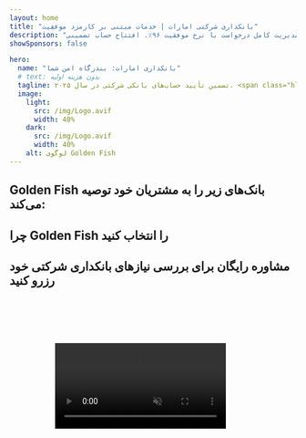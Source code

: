 ```yaml
---
layout: home
title: "بانکداری شرکتی امارات | خدمات مبتنی بر کارمزد موفقیت"
description: "حساب‌های شرکتی چند ارزی ممتاز بدون هزینه اولیه - فقط پس از تأیید پرداخت کنید. مدیریت کامل درخواست با نرخ موفقیت ۹۶٪. افتتاح حساب تضمینی."
showSponsors: false

hero:
  name: "بانکداری امارات: بندرگاه امن شما"
  # text: بدون هزینه اولیه
  tagline: تضمین تأیید حساب‌های بانکی شرکتی در سال ۲۰۲۵. <span class="hl">بدون هزینه اولیه</span> - فقط پس از تأیید پرداخت کنید. نرخ موفقیت ۹۶٪.
  image:
    light:
      src: /img/Logo.avif
      width: 40%
    dark:
      src: /img/Logo.avif
      width: 40%
    alt: لوگوی Golden Fish
---
```


<FeatureCards :features="[
  {
    title: 'تأیید حساب تضمینی',
    bullet: '✓',
    items: [
      'تضمین دو ماهه برای تأیید اولین حساب',
      'تضمین سه ماهه برای حساب دوم',
      'تهیه طرح تجاری با کیفیت',
      'پشتیبانی جامع احراز هویت',
      'استراتژی ارتباط مستقیم با بانک',
      'راه‌اندازی کامل بسته بانکی'
    ],
    linkText: 'اطلاعات بیشتر',
    link: '../../corporate-banking-services/guaranteed-account-approvals',
    icon: {
      light: '/video/iStock-2186765808.mp4',
      dark: '/video/iStock-2166377244.mp4',
      alt: 'الزامات بانکی',
    }
  },
]" />

<FeatureCards :features="[
  {
    title: 'حساب‌های بانکی امارات برای کسب‌وکارهای پرریسک',
    items: [
      'راهنمایی تخصصی در مورد احراز هویت تشدید شده (EDD)',
      'نظارت بر تراکنش‌ها و مدیریت ریسک',
      'تنظیم سیاست‌ها و رویه‌های انطباق',
      'مدیریت روابط بانکی',
      'به‌روزرسانی‌های منظم انطباق و حسابرسی',
      'برنامه‌ریزی اضطراری برای امنیت حساب'
    ],
    linkText: 'اطلاعات بیشتر',
    link: '../../corporate-banking-services/UAE-Bank-Accounts-for-High-Risk-Business',
    icon: {
      light: '/img/iStock-1333000394.avif',
      dark: '/img/iStock-584576538.avif',
      alt: 'خدمات بانکی',
    }
  },
  {
    title: 'حفظ انطباق: محافظت از کسب‌وکار شما در امارات',
    items: [
      'حسابرسی‌های منظم انطباق برای شناسایی ریسک‌های احتمالی',
      'خدمات کامل PRO برای تأییدیه‌های دولتی',
      'مدیریت تمدید مجوز و هشدارها',
      'مشاوره بانکی و نگهداری حساب',
      'پشتیبانی انطباق VAT و ESR',
      'انطباق با ویزای کارمندان و قانون کار',
      'کارگاه‌های آموزشی درباره به‌روزرسانی‌های مقرراتی'
    ],
    linkText: 'اطلاعات بیشتر',
    link: '../../company-registration/Protect-Your-Business',
    icon: {
      light: '/img/iStock-1382278859.jpg',
      dark: '/img/iStock-1867623684.jpg',
      alt: 'خدمات بانکی',
    }
  },
  {
    title: 'مزایای بانکداری شرکتی امارات',
    items: [
      'سیستم بانکی قوی با رتبه **Aa2** مودیز',
      '**نرخ ثابت تبدیل دلار از سال ۱۹۸۰**',
      'بدون محدودیت در جابجایی سرمایه',
      'ذخایر ارزی بیش از ۱۸۴ میلیارد دلار آمریکا',
      'ثبات سیاسی و اقتصادی',
      'سیستم بانکی تحت پشتیبانی دولت',
      'بانکداری دیجیتال در سطح جهانی'
    ],
    linkText: 'اطلاعات بیشتر',
    link: '../../company-registration/banking',
    icon: {
      light: '/img/iStock-1032707788.jpg',
      dark: '/img/iStock-1152367067.avif',
      alt: 'فرآیند بانکی',
    }
  }
]" />

## Golden Fish بانک‌های زیر را به مشتریان خود توصیه می‌کند:

<!--@include: /../../include/recommended-banks.md-->

## چرا Golden Fish را انتخاب کنید

<BenefitsList :features="[
  {
    icon: '🏢',
    title: 'تخصص محلی در امارات',
    text: 'متخصصان مستقر در دبی راهنمایی تخصصی در تمام مراحل فرآیند ارائه می‌دهند.'
  },
  {
    icon: '📊',
    title: 'نرخ موفقیت اثبات شده',
    text: 'بیش از ۹۰٪ نرخ تأیید با صدها ویزا، حساب بانکی و ثبت شرکت از طریق پردازش ویژه ما صادر شده است.'
  },
  {
    icon: '💸',
    title: '**هزینه‌های مبتنی بر موفقیت**',
    text: '[پرداخت فقط پس از تأیید](/uae-business/benefits/success-based-fees). شفافیت کامل بدون هزینه‌های پنهان.'
  },
]" />

## مشاوره رایگان برای بررسی نیازهای بانکداری شرکتی خود رزرو کنید

<video  autoplay muted playsinline style="padding: 80px" >
  <source src="/video/iStock-2185918790.mp4" type="video/mp4">
</video>

<ContactFormModal 
  formName="Banking [offer]" 
  buttonText="دریافت مشاوره رایگان" 
  categoryLabel="سطح پشتیبانی مورد نیاز: *" 
  categoryPlaceholderText="سطح پشتیبانی خود را انتخاب کنید"
  messageLabel="به ما کمک کنید برای مشاوره شما آماده شویم (توصیه می‌شود)"
  messagePlaceholderText="درباره نوع کسب و کار خود، حوزه‌های قضایی فعالیت، حجم تراکنش‌های مورد انتظار و هرگونه نیاز بانکی خاص (چند ارزی، تأمین مالی تجاری و غیره) به ما بگویید"
  :services="[
  'پایه — فقط مشاوره اسناد ضروری و افتتاح حساب',
  'استاندارد — مستندات کامل و راهنمایی در تمام مراحل بانکی',
  'جامع — راه‌اندازی کامل خدمات بانکی با حداقل مشارکت از طرف شما',
  'سفارشی — نیاز به بحث در مورد تراکنش‌های با حجم بالا یا ساختار چند حوزه قضایی',
  ]"
/>